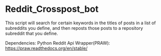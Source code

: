 # Reddit_Crosspost_bot
This script will search for certain keywords in the titles of posts in a list of subreddits you define, and then reposts those posts to a repository subreddit that you define.

Dependencies:
Python Reddit Api Wrapper(PRAW): https://praw.readthedocs.org/en/stable/
